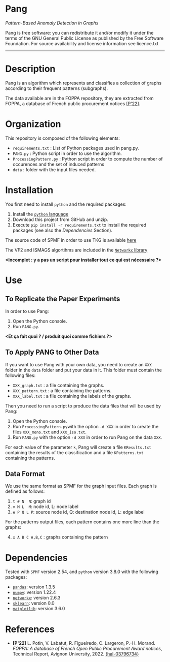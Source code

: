 Pang
=======
*Pattern-Based Anomaly Detection in Graphs*

Pang is free software: you can redistribute it and/or modify it under the terms of the GNU General Public License as published by the Free Software Foundation. For source availability and license information see licence.txt

-----------------------------------------------------------------------

# Description
Pang is an algorithm which represents and classifies a collection of graphs according to their frequent patterns (subgraphs).

The data available are in the FOPPA repository, they are extracted from FOPPA, a database of French public procurement notices [[P'22](#references)]. 


# Organization
This repository is composed of the following elements:
* `requirements.txt` : List of Python packages used in pang.py.
* `PANG.py` : Python script in order to use the algorithm.
* `ProcessingPattern.py` : Python script in order to compute the number of occurences and the set of induced patterns
* `data` : folder with the input files needed.


# Installation
You first need to install `python` and the required packages:

1. Install the [`python` language](https://www.python.org)
2. Download this project from GitHub and unzip.
3. Execute `pip install -r requirements.txt` to install the required packages (see also the *Dependencies* Section).

The source code of SPMF in order to use TKG is available [here](https://www.philippe-fournier-viger.com/spmf/index.php?link=download.php)

The VF2 and ISMAGS algortihms are included in the [`Networkx` library](https://networkx.org/)

**<Incomplet : y a pas un script pour installer tout ce qui est nécessaire ?>**


# Use

## To Replicate the Paper Experiments
In order to use Pang:
1. Open the Python console.
2. Run `PANG.py`.

**<Et ça fait quoi ? / produit quoi comme fichiers ?>**


## To Apply PANG to Other Data
If you want to use Pang with your own data, you need to create an `XXX` folder in the `data` folder and put your data in it. This folder must contain the following files:
* `XXX_graph.txt` : a file containing the graphs.
* `XXX_pattern.txt` : a file containing the patterns.
* `XXX_label.txt` : a file containing the labels of the graphs.

Then you need to run a script to produce the data files that will be used by Pang:
1. Open the Python console.
2. Run `ProcessingPattern.py`with the option `-d XXX` in order to create the files `XXX_mono.txt` and `XXX_iso.txt`.
3. Run `PANG.py` with the option `-d XXX` in order to run Pang on the data `XXX`.

For each value of the parameter `k`, Pang will create a file `KResults.txt` containing the results of the classification and a file `KPatterns.txt` containing the patterns.


## Data Format
We use the same format as SPMF for the graph input files. Each graph is defined as follows:

1. `t # N  N`: graph id
2. `v M L  M`: node id, L: node label
3. `e P Q L P`: source node id, Q: destination node id, L: edge label

For the patterns output files, each pattern contains one more line than the graphs:

4. `x A B C A,B,C` : graphs containing the pattern


# Dependencies
Tested with `SPMF` version 2.54, and `python` version 3.8.0 with the following packages:
* [`pandas`](https://pypi.org/project/pandas/): version 1.3.5
* [`numpy`](https://pypi.org/project/numpy/): version 1.22.4
* [`networkx`](https://pypi.org/project/numpy/): version 2.6.3
* [`sklearn`](https://pypi.org/project/numpy/): version 0.0
* [`matplotlib`](https://pypi.org/project/numpy/): version 3.6.0


# References
* **[P'22]** L. Potin, V. Labatut, R. Figueiredo, C. Largeron, P.-H. Morand. *FOPPA: A database of French Open Public Procurement Award notices*, Technical Report, Avignon University, 2022.  [⟨hal-03796734⟩](https://hal.archives-ouvertes.fr/hal-03796734)

